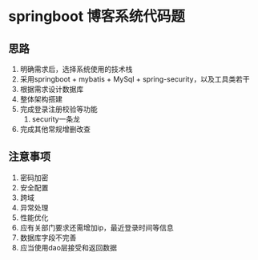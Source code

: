 # springboot 博客系统代码题

## 思路

1. 明确需求后，选择系统使用的技术栈 
2. 采用springboot + mybatis + MySql + spring-security，以及工具类若干
3. 根据需求设计数据库
4. 整体架构搭建
5. 完成登录注册校验等功能
   1. security一条龙
6. 完成其他常规增删改查

## 注意事项

1. 密码加密
2. 安全配置
3. 跨域
4. 异常处理
5. 性能优化
6. 应有关部门要求还需增加ip，最近登录时间等信息
7. 数据库字段不完善
8. 应当使用dao层接受和返回数据